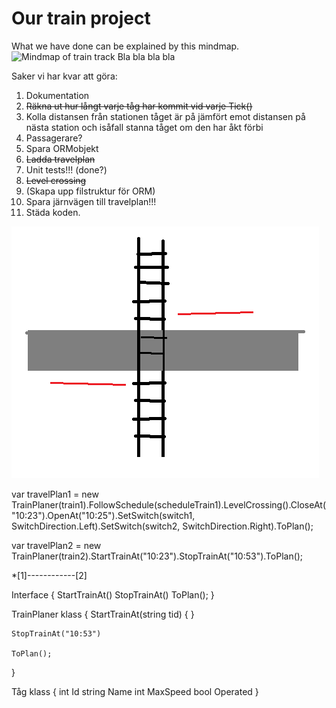 # Our train project
What we have done can be explained by this mindmap.
![Mindmap of train track](mindmap.jpg)
Bla bla bla bla



Saker vi har kvar att göra:
1. Dokumentation
2. ~~Räkna ut hur långt varje tåg har kommit vid varje Tick()~~
3. Kolla distansen från stationen tåget är på jämfört emot distansen på nästa station och isåfall stanna tåget om den har åkt förbi
4. Passagerare?
5. Spara ORMobjekt
6. ~~Ladda travelplan~~
7. Unit tests!!! (done?)
8. ~~Level crossing~~
9. (Skapa upp filstruktur för ORM)
10. Spara järnvägen till travelplan!!!
11. Städa koden.





![Level crossing with bars](crossing.png)

var travelPlan1 = new TrainPlaner(train1).FollowSchedule(scheduleTrain1).LevelCrossing().CloseAt("10:23").OpenAt("10:25").SetSwitch(switch1, SwitchDirection.Left).SetSwitch(switch2, SwitchDirection.Right).ToPlan();

var travelPlan2 = new TrainPlaner(train2).StartTrainAt("10:23").StopTrainAt("10:53").ToPlan();

*[1]------------[2]

Interface
{
	StartTrainAt()
	StopTrainAt()
	ToPlan();
}

TrainPlaner klass
{
	StartTrainAt(string tid)
	{
	}

	StopTrainAt("10:53")

	ToPlan();
}

Tåg klass
{
	int	Id
	string	Name
	int	MaxSpeed
	bool	Operated
}
